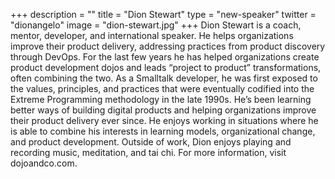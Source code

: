 +++
description = ""
title = "Dion Stewart"
type = "new-speaker"
twitter = "dionangelo"
image = "dion-stewart.jpg"
+++
Dion Stewart is a coach, mentor, developer, and international speaker. He helps organizations improve their product delivery, addressing practices from product discovery through DevOps. For the last few years he has helped organizations create product development dojos and leads “project to product” transformations, often combining the two. As a Smalltalk developer, he was first exposed to the values, principles, and practices that were eventually codified into the Extreme Programming methodology in the late 1990s. He’s been learning better ways of building digital products and helping organizations improve their product delivery ever since. He enjoys working in situations where he is able to combine his interests in learning models, organizational change, and product development. Outside of work, Dion enjoys playing and recording music, meditation, and tai chi. For more information, visit dojoandco.com.
